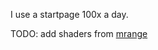 I use a startpage 100x a day.

TODO: add shaders from [mrange](https://www.shadertoy.com/user/mrange)
